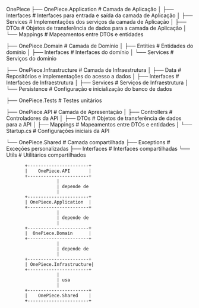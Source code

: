 OnePiece
├── OnePiece.Application # Camada de Aplicação
│ ├── Interfaces # Interfaces para entrada e saída da camada de Aplicação
│ ├── Services # Implementações dos serviços da camada de Aplicação
│ ├── DTOs # Objetos de transferência de dados para a camada de Aplicação
│ └── Mappings # Mapeamentos entre DTOs e entidades

├── OnePiece.Domain # Camada de Domínio
│ ├── Entities # Entidades do domínio
│ ├── Interfaces # Interfaces do domínio
│ └── Services # Serviços do domínio

├── OnePiece.Infrastructure # Camada de Infraestrutura
│ ├── Data # Repositórios e implementações do acesso a dados
│ ├── Interfaces # Interfaces de Infraestrutura
│ ├── Services # Serviços de Infraestrutura
│ └── Persistence # Configuração e inicialização do banco de dados

├── OnePiece.Tests # Testes unitários

├── OnePiece.API # Camada de Apresentação
│ ├── Controllers # Controladores da API
│ ├── DTOs # Objetos de transferência de dados para a API
│ ├── Mappings # Mapeamentos entre DTOs e entidades
│ └── Startup.cs # Configurações iniciais da API

└── OnePiece.Shared # Camada compartilhada
├── Exceptions # Exceções personalizadas
├── Interfaces # Interfaces compartilhadas
└── Utils # Utilitários compartilhados


           +-----------------------+
           |    OnePiece.API       |
           +-----------------------+
                       |
                       | depende de
                       |
           +-----------------------+
           | OnePiece.Application  |
           +-----------------------+
                       |
                       | depende de
                       |
           +-----------------------+
           |  OnePiece.Domain      |
           +-----------------------+
                       |
                       | depende de
                       |
           +-----------------------+
           | OnePiece.Infrastructure|
           +-----------------------+
                       |
                       | usa
                       |
           +-----------------------+
           |    OnePiece.Shared    |
           +-----------------------+
